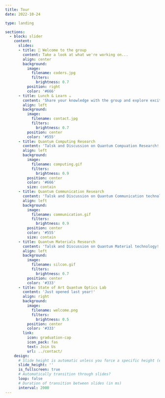 ```yaml
---
title: Tour
date: 2022-10-24

type: landing

sections:
  - block: slider
    content:
      slides:
      - title: 👋 Welcome to the group
        content: Take a look at what we're working on...
        align: center
        background:
          image:
            filename: coders.jpg
            filters:
              brightness: 0.7
          position: right
          color: '#666'
      - title: Lunch & Learn ☕️
        content: 'Share your knowledge with the group and explore exciting new topics together!'
        align: left
        background:
          image:
            filename: contact.jpg
            filters:
              brightness: 0.7
          position: center
          color: '#555'
      - title: Quantum Computing Research
        content: 'Talsk and Discussion on Quantum Compuation Research!'
        align: left
        background:
          image:
            filename: computing.gif
            filters:
              brightness: 0.9
          position: center
          color: '#666'
          size: contain
      - title: Quantum Communication Research
        content: 'Talsk and Discussion on Quantum Communication technology!'
        align: left
        background:
          image:
            filename: communication.gif
            filters:
              brightness: 0.9
          position: center
          color: '#555'
          size: contain
      - title: Quantum Materials Research
        content: 'Talsk and Discussion on Quantum Material technology!'
        align: left
        background:
          image:
            filename: silcon.gif
            filters:
              brightness: 0.7
          position: center
          color: '#333'
      - title: State of Art Quantum Optics Lab
        content: 'Just opened last year!'
        align: right
        background:
          image:
            filename: welcome.png
            filters:
              brightness: 0.5
          position: center
          color: '#333'
        link:
          icon: graduation-cap
          icon_pack: fas
          text: Join Us
          url: ../contact/
    design:
      # Slide height is automatic unless you force a specific height (e.g. '400px')
      slide_height: ''
      is_fullscreen: true
      # Automatically transition through slides?
      loop: false
      # Duration of transition between slides (in ms)
      interval: 2000
---
```

